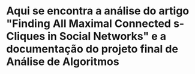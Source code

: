 # Aqui se encontra a análise do artigo "Finding All Maximal Connected s-Cliques in Social Networks" e a documentação do projeto final de Análise de Algoritmos
